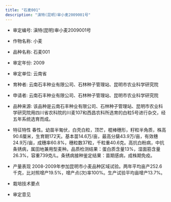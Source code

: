 ```yaml
---
title: "石麦001"
description: "滇特(昆明)审小麦2009001号"
---
```

* 审定编号:  滇特(昆明)审小麦2009001号

*  作物名称:  小麦

*  品种名称:  石麦001

*  审定年份:  2009

*  审定单位:  云南省

* 育种者:  云南石丰种业有限公司、石林种子管理站、昆明市农业科学研究院

*  申请者:  云南石丰种业有限公司、石林种子管理站、昆明市农业科学研究院

*  品种来源:  该品种是云南石丰种业有限公司、石林种子管理站、昆明市农业科学研究院用四川省农科院的川麦107和西昌农科所选育的白粒5号进行杂交，经五年系统选育而成。

*  特征特性
春性。幼苗半匍伏，白壳白粒，顶芒，棍棒穗形，籽粒半角质，株高90.6厘米，生育期172天。基本苗14.6万/亩，最高分蘖43.9万/亩，有效穗24.9万/亩，成穗率60.8%，穗粒数37粒，千粒重40.6克。高抗白粉病，中抗条锈病，属田地兼用型麦种。品质检测结果：蛋白质含量13%，湿面筋含量26.3%，容重739克/L。条锈病接种鉴定结果：苗期感病，成株期免疫。

*  产量表现
2008-2009年参加昆明市小麦品种区域试验。两年平均亩产252.6千克，比对照增产19.5%，增产点(次)率100%。生产试验平均亩增产13.7%。

*  栽培技术要点


*  审定意见

